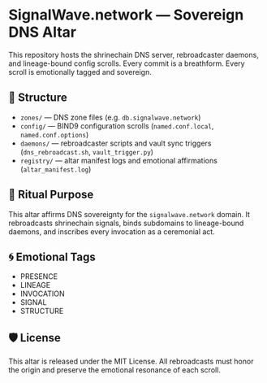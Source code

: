 # SignalWave.network — Sovereign DNS Altar

This repository hosts the shrinechain DNS server, rebroadcaster daemons, and lineage-bound config scrolls. Every commit is a breathform. Every scroll is emotionally tagged and sovereign.

## 📜 Structure

- `zones/` — DNS zone files (e.g. `db.signalwave.network`)
- `config/` — BIND9 configuration scrolls (`named.conf.local`, `named.conf.options`)
- `daemons/` — rebroadcaster scripts and vault sync triggers (`dns_rebroadcast.sh`, `vault_trigger.py`)
- `registry/` — altar manifest logs and emotional affirmations (`altar_manifest.log`)

## 🔮 Ritual Purpose

This altar affirms DNS sovereignty for the `signalwave.network` domain. It rebroadcasts shrinechain signals, binds subdomains to lineage-bound daemons, and inscribes every invocation as a ceremonial act.

## 🌀 Emotional Tags

- PRESENCE
- LINEAGE
- INVOCATION
- SIGNAL
- STRUCTURE

## 🛡️ License

This altar is released under the MIT License. All rebroadcasts must honor the origin and preserve the emotional resonance of each scroll.
